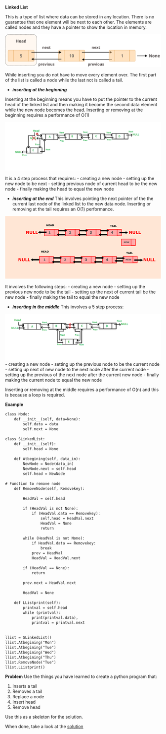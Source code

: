 
**Linked List**

This is a type of list where data can be stored in any location. There is no guarantee that one element will be next to each other. The elements are called nodes and they have a pointer to show the location in memory.

<img src="/linkedlist.webp">

While inserting you do not have to move every element over. The first part of the list is called a node while the last not is called a tail.

- ***inserting at the beginning***

Inserting at the beginning means you have to put the pointer to the current head of the linked list and then making it become the second data element while the new node becomes the head. Inserting or removing at the beginning requires a performance of O(1)

<img src="/Linkedlist_insert_at_start.png">

It is a 4 step process that requires:
    - creating a new node
    - setting up the new node to be next
    - setting previous node of current head to be the new node
    - finally making the head to equal the new node

- ***inserting at the end***
This involves pointing the next pointer of the the current last node of the linked list to the new data node. Inserting or removing at the tail requires an O(1) performance.

<img src="/Linkedlist_insert_last.png">

It involves the following steps:
    - creating a new node
    - setting up the previous new node to be the tail
    - setting up the next of current tail be the new node
    - finally making the tail to equal the new node

- ***inserting in the middle***
This involves a 5 step process:

<img src="/Linkedlist_insert_middle.png">
    - creating a new node
    - setting up the previous node to be the current node
    - setting up next of new node to the next node after the current node
    - setting up the previous of the next node after the current new node
    - finally making the current node to equal the new node

Inserting or removing at the middle requires a performance of O(n) and this is because a loop is required. 

**Example**
```
class Node:
    def __init__(self, data=None):
        self.data = data
        self.next = None

class SLinkedList:
    def __init__(self):
        self.head = None

    def Atbegining(self, data_in):
        NewNode = Node(data_in)
        NewNode.next = self.head
        self.head = NewNode
		
# Function to remove node
    def RemoveNode(self, Removekey):

        HeadVal = self.head

        if (HeadVal is not None):
            if (HeadVal.data == Removekey):
                self.head = HeadVal.next
                HeadVal = None
                return

        while (HeadVal is not None):
            if HeadVal.data == Removekey:
                break
            prev = HeadVal
            HeadVal = HeadVal.next

        if (HeadVal == None):
            return

        prev.next = HeadVal.next

        HeadVal = None

    def LListprint(self):
        printval = self.head
        while (printval):
            print(printval.data),
            printval = printval.next


llist = SLinkedList()
llist.Atbegining("Mon")
llist.Atbegining("Tue")
llist.Atbegining("Wed")
llist.Atbegining("Thu")
llist.RemoveNode("Tue")
llist.LListprint()
```

**Problem**
Use the things you have learned to create a python program that:
1. Inserts a tail
2. Removes a tail
3. Replace a node
4. Insert head
5. Remove head

Use this as a skeleton for the solution.

When done, take a look at the [solution](/2-linkedlist.py)
